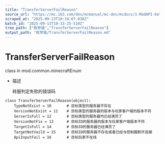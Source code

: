 ```yaml
---
title: "TransferServerFailReason"
source_url: "https://mc.163.com/dev/mcmanual/mc-dev/mcdocs/1-ModAPI-beta/%E6%9E%9A%E4%B8%BE%E5%80%BC/TransferServerFailReason.html?catalog=1"
scraped_at: "2025-09-13T10:34:07.038Z"
batch_id: "2025-09-13T10-33-25-510Z"
tree_path: ["枚举值","TransferServerFailReason"]
output_path: "枚举值/TransferServerFailReason.md"
---
```


#  TransferServerFailReason

class in mod.common.minecraftEnum

*   描述
    
    转服判定失败的错误码
    

```
class TransferServerFailReason(object):
	TypeNotExist = 10		# 目标类型的服务器不存在
	VersionNotExist = 11	# 目标类型的服务器的版本与玩家客户端的版本不符
	ServerIsFull = 12		# 目标类型的服务器均已经满员了
	VersionNotFix = 13		# 目标ID的服务器的版本与玩家客户端版本不符
	TargetIsFull = 14		# 目标ID的服务器已经满员了
	TargetNotVaild = 15		# 目标ID的服务器不存在或者已经与控制服断开连接
	ApiInputFail = 16		# 目标玩家不在线


```